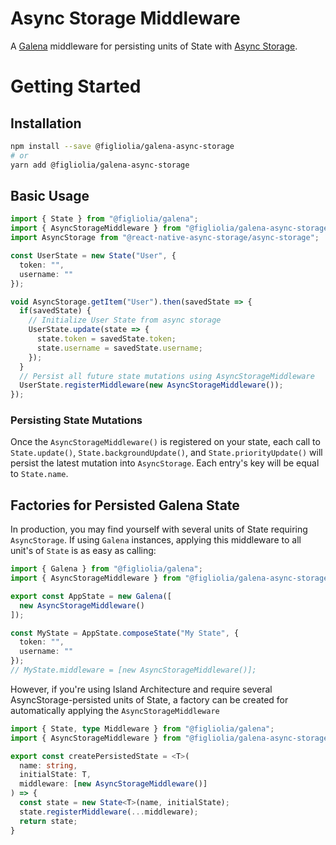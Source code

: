 # Async Storage Middleware
A [Galena](https://www.npmjs.com/package/@figliolia/galena) middleware for persisting units of State with [Async Storage](https://react-native-async-storage.github.io/async-storage/). 

# Getting Started

## Installation
```bash
npm install --save @figliolia/galena-async-storage
# or
yarn add @figliolia/galena-async-storage
```

## Basic Usage

```typescript
import { State } from "@figliolia/galena";
import { AsyncStorageMiddleware } from "@figliolia/galena-async-storage";
import AsyncStorage from "@react-native-async-storage/async-storage";

const UserState = new State("User", {
  token: "",
  username: ""
});

void AsyncStorage.getItem("User").then(savedState => {
  if(savedState) {
    // Initialize User State from async storage
    UserState.update(state => {
      state.token = savedState.token;
      state.username = savedState.username;
    });
  }
  // Persist all future state mutations using AsyncStorageMiddleware
  UserState.registerMiddleware(new AsyncStorageMiddleware());
});
```
### Persisting State Mutations
Once the `AsyncStorageMiddleware()` is registered on your state, each call to `State.update()`, `State.backgroundUpdate()`, and `State.priorityUpdate()` will persist the latest mutation into `AsyncStorage`. Each entry's key will be equal to `State.name`.

## Factories for Persisted Galena State
In production, you may find yourself with several units of State requiring `AsyncStorage`. If using `Galena` instances, applying this middleware to all unit's of `State` is as easy as calling:

```typescript
import { Galena } from "@figliolia/galena";
import { AsyncStorageMiddleware } from "@figliolia/galena-async-storage";

export const AppState = new Galena([
  new AsyncStorageMiddleware()
]);

const MyState = AppState.composeState("My State", {
  token: "",
  username: ""
});
// MyState.middleware = [new AsyncStorageMiddleware()];
```

However, if you're using Island Architecture and require several AsyncStorage-persisted units of State, a factory can be created for automatically applying the `AsyncStorageMiddleware`

```typescript
import { State, type Middleware } from "@figliolia/galena";
import { AsyncStorageMiddleware } from "@figliolia/galena-async-storage";

export const createPersistedState = <T>(
  name: string, 
  initialState: T, 
  middleware: [new AsyncStorageMiddleware()]
) => {
  const state = new State<T>(name, initialState);
  state.registerMiddleware(...middleware);
  return state;
}
```